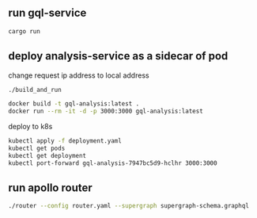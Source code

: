 ## run **gql-service**
```sh
cargo run
```

## deploy **analysis-service** as a sidecar of pod
change request ip address to local address
```sh
./build_and_run	
```
```sh
docker build -t gql-analysis:latest .
docker run --rm -it -d -p 3000:3000 gql-analysis:latest
```

deploy to k8s
```sh
kubectl apply -f deployment.yaml
kubectl get pods
kubectl get deployment
kubectl port-forward gql-analysis-7947bc5d9-hclhr 3000:3000
```
## run apollo router
```sh
./router --config router.yaml --supergraph supergraph-schema.graphql
```